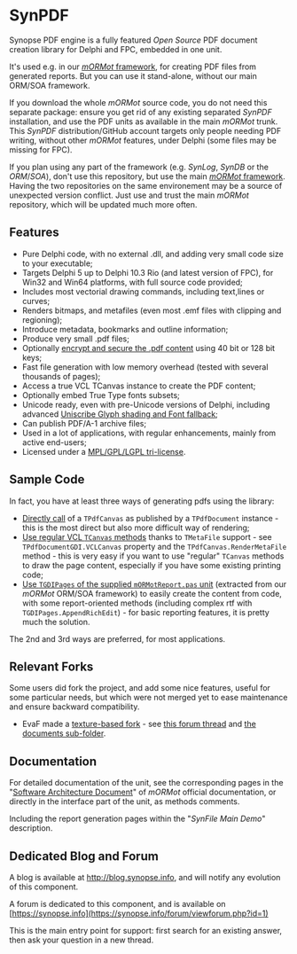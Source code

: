 SynPDF
======

Synopse PDF engine is a fully featured *Open Source* PDF document creation library for Delphi and FPC, embedded in one unit.

It's used e.g. in our [*mORMot* framework](https://github.com/synopse/mORMot), for creating PDF files from generated reports. 
But you can use it stand-alone, without our main ORM/SOA framework.

If you download the whole *mORMot* source code, you do not need this separate package: ensure you get rid of any existing separated *SynPDF* installation, and use the PDF units as available in the main *mORMot* trunk.
This *SynPDF* distribution/GitHub account targets only people needing PDF writing, without other *mORMot* features, under Delphi (some files may be missing for FPC).

If you plan using any part of the framework (e.g. *SynLog*, *SynDB* or the *ORM*/*SOA*), don't use this repository, but use the main [*mORMot* framework](https://github.com/synopse/mORMot). Having the two repositories on the same environement may be a source of unexpected version conflict. Just use and trust the main *mORMot* repository, which will be updated much more often.

Features
--------

  * Pure Delphi code, with no external .dll, and adding very small code size to your executable;
  * Targets Delphi 5 up to Delphi 10.3 Rio (and latest version of FPC), for Win32 and Win64 platforms, with full source code provided;
  * Includes most vectorial drawing commands, including text,lines or curves;
  * Renders bitmaps, and metafiles (even most .emf files with clipping and regioning);
  * Introduce metadata, bookmarks and outline information;
  * Produce very small .pdf files;
  * Optionally [encrypt and secure the .pdf content](http://blog.synopse.info/post/2013/06/19/SynPDF-now-implements-40-bit-and-128-bit-security) using 40 bit or 128 bit keys;
  * Fast file generation with low memory overhead (tested with several thousands of pages);
  * Access a true VCL TCanvas instance to create the PDF content;
  * Optionally embed True Type fonts subsets;
  * Unicode ready, even with pre-Unicode versions of Delphi, including advanced [Uniscribe Glyph shading and Font fallback](http://blog.synopse.info/tag/Uniscribe);
  * Can publish PDF/A-1 archive files;
  * Used in a lot of applications, with regular enhancements, mainly from active end-users;
  * Licensed under a [MPL/GPL/LGPL tri-license](https://synopse.info/forum/viewtopic.php?id=27).

Sample Code
-----------

In fact, you have at least three ways of generating pdfs using the library:
  * [Directly call](https://synopse.info/forum/viewtopic.php?pid=370#p370) of a `TPdfCanvas` as published by a `TPdfDocument` instance - this is the most direct but also more difficult way of rendering;
  * [Use regular VCL `TCanvas` methods](https://synopse.info/forum/viewtopic.php?pid=1909#p1909) thanks to `TMetaFile` support - see `TPdfDocumentGDI.VCLCanvas` property and the `TPdfCanvas.RenderMetaFile` method - this is very easy if you want to use "regular" `TCanvas` methods to draw the page content, especially if you have some existing printing code;
  * [Use `TGDIPages` of the supplied `mORMotReport.pas` unit](http://blog.synopse.info/post/2010/06/30/Making-report-from-code) (extracted from our *mORMot* ORM/SOA framework) to easily create the content from code, with some report-oriented methods (including complex rtf with `TGDIPages.AppendRichEdit`) - for basic reporting features, it is pretty much the solution.

The 2nd and 3rd ways are preferred, for most applications.

Relevant Forks
--------------

Some users did fork the project, and add some nice features, useful for some particular needs, but which were not merged yet to ease maintenance and ensure backward compatibility.

  * EvaF made a [texture-based fork](https://github.com/Eva-F/SynPDF/tree/Eva-F-texture-pattern) - see [this forum thread](https://synopse.info/forum/viewtopic.php?id=4932) and [the documents sub-folder](https://github.com/Eva-F/SynPDF/tree/Eva-F-texture-pattern/documents).

Documentation
-------------

For detailed documentation of the unit, see the corresponding pages in the "[Software Architecture Document](https://synopse.info/fossil/wiki?name=Downloads)" of *mORMot* official documentation, or directly in the interface part of the unit, as methods comments. 

Including the report generation pages within the "*SynFile Main Demo*" description.

Dedicated Blog and Forum
------------------------

A blog is available at http://blog.synopse.info, and will notify any evolution of this component.

A forum is dedicated to this component, and is available on [https://synopse.info](https://synopse.info/forum/viewforum.php?id=1)

This is the main entry point for support: first search for an existing answer, then ask your question in a new thread.

